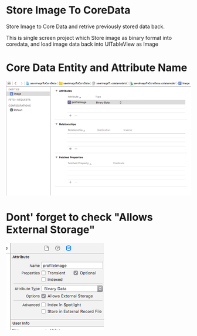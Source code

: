 # Store Image To CoreData


Store Image to Core Data and retrive previously stored data back. 

This is single screen project which Store image as binary format into coredata, 
and load image data back into UITableView as Image

# Core Data Entity and Attribute Name

![Alt text](https://github.com/sonawanesuraj9/StoreImageToCoreData/blob/master/screen%201.png?raw=true "Core Data Attribute Name")

# Dont' forget to check "Allows External Storage" 

![Alt text](https://github.com/sonawanesuraj9/StoreImageToCoreData/blob/master/screen%202.png?raw=true "Allows External Storage")
